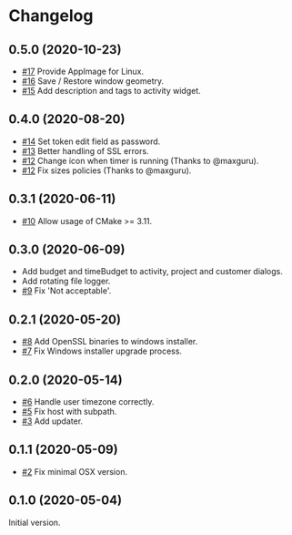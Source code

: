# Changelog

## 0.5.0 (2020-10-23)

- [#17](https://github.com/AlexandrePTJ/kemai/issues/17) Provide AppImage for Linux.
- [#16](https://github.com/AlexandrePTJ/kemai/issues/16) Save / Restore window geometry.
- [#15](https://github.com/AlexandrePTJ/kemai/issues/15) Add description and tags to activity widget.

## 0.4.0 (2020-08-20)

- [#14](https://github.com/AlexandrePTJ/kemai/issues/14) Set token edit field as password.
- [#13](https://github.com/AlexandrePTJ/kemai/issues/13) Better handling of SSL errors.
- [#12](https://github.com/AlexandrePTJ/kemai/pull/12) Change icon when timer is running (Thanks to @maxguru).
- [#12](https://github.com/AlexandrePTJ/kemai/pull/12) Fix sizes policies (Thanks to @maxguru).


## 0.3.1 (2020-06-11)

- [#10](https://github.com/AlexandrePTJ/kemai/issues/10) Allow usage of CMake >= 3.11.


## 0.3.0 (2020-06-09)

- Add budget and timeBudget to activity, project and customer dialogs.
- Add rotating file logger.
- [#9](https://github.com/AlexandrePTJ/kemai/issues/9) Fix 'Not acceptable'.


## 0.2.1 (2020-05-20)

- [#8](https://github.com/AlexandrePTJ/kemai/issues/8) Add OpenSSL binaries to windows installer.
- [#7](https://github.com/AlexandrePTJ/kemai/issues/7) Fix Windows installer upgrade process.


## 0.2.0 (2020-05-14)

- [#6](https://github.com/AlexandrePTJ/kemai/issues/6) Handle user timezone correctly.
- [#5](https://github.com/AlexandrePTJ/kemai/issues/5) Fix host with subpath.
- [#3](https://github.com/AlexandrePTJ/kemai/issues/3) Add updater.


## 0.1.1 (2020-05-09)

- [#2](https://github.com/AlexandrePTJ/kemai/issues/2) Fix minimal OSX version.


## 0.1.0 (2020-05-04)

Initial version.

